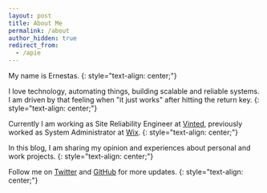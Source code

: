 ```yaml
---
layout: post
title: About Me
permalink: /about
author_hidden: true
redirect_from:
  - /apie
---
```


My name is Ernestas.
{: style="text-align: center;"}

I love technology, automating things, building scalable and reliable systems. I am driven by that feeling when "it just works" after hitting the return key.
{: style="text-align: center;"}

Currently I am working as Site Reliability Engineer at [Vinted](https://vinted.com), previously worked as System Administrator at [Wix](https://wix.com).
{: style="text-align: center;"}

In this blog, I am sharing my opinion and experiences about personal and work projects.
{: style="text-align: center;"}

Follow me on <a href="https://twitter.com/ernnstn" target="_blank">Twitter</a> and <a href="https://github.com/ernnst" target="_blank">GitHub</a> for more updates.
{: style="text-align: center;"}

